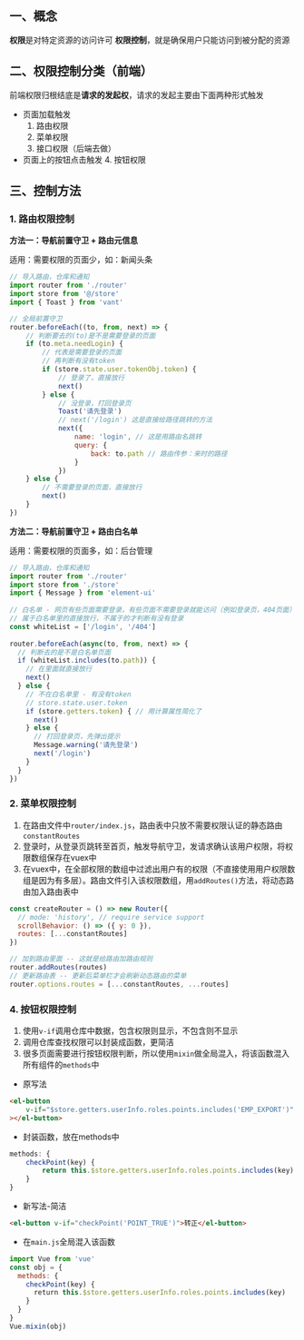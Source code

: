 ## 一、概念

**权限**是对特定资源的访问许可
**权限控制**，就是确保用户只能访问到被分配的资源

## 二、权限控制分类（前端）

前端权限归根结底是**请求的发起权**，请求的发起主要由下面两种形式触发

- 页面加载触发
	1. 路由权限
	2. 菜单权限
	3. 接口权限（后端去做）
- 页面上的按钮点击触发
	4. 按钮权限

## 三、控制方法

### 1. 路由权限控制

**方法一：导航前置守卫 + 路由元信息**

适用：需要权限的页面少，如：新闻头条

```js file:src/permission.js hl:9
// 导入路由，仓库和通知
import router from './router'
import store from '@/store' 
import { Toast } from 'vant' 

// 全局前置守卫 
router.beforeEach((to, from, next) => {   
	// 判断要去的(to)是不是需要登录的页面   
	if (to.meta.needLogin) {     
		// 代表是需要登录的页面     
		// 再判断有没有token    
		if (store.state.user.tokenObj.token) {       
			// 登录了，直接放行       
			next()   
		} else {       
			// 没登录，打回登录页       
			Toast('请先登录')       
			// next('/login') 这是直接给路径跳转的方法 
			next({ 
				name: 'login', // 这是用路由名跳转 
				query: { 
					back: to.path // 路由传参：来时的路径 
				}   
			}) 
	} else {    
		// 不需要登录的页面，直接放行    
		next() 
	} 
})
```

**方法二：导航前置守卫 + 路由白名单**

适用：需要权限的页面多，如：后台管理

```js file:src/permission.js hl:12
// 导入路由，仓库和通知
import router from './router'
import store from './store'
import { Message } from 'element-ui'
​
// 白名单 - 网页有些页面需要登录，有些页面不需要登录就能访问（例如登录页，404页面）
// 属于白名单里的直接放行，不属于的才判断有没有登录
const whiteList = ['/login', '/404']
​
router.beforeEach(async(to, from, next) => {
  // 判断去的是不是白名单页面
  if (whiteList.includes(to.path)) {
    // 在里面就直接放行
    next()
  } else {
    // 不在白名单里 - 有没有token
    // store.state.user.token
    if (store.getters.token) { // 用计算属性简化了
      next()
    } else {
      // 打回登录页，先弹出提示
      Message.warning('请先登录')
      next('/login')
    }
  }
})
```

### 2. 菜单权限控制

1. 在路由文件中`router/index.js`，路由表中只放不需要权限认证的静态路由`constantRoutes`
2. 登录时，从登录页跳转至首页，触发导航守卫，发请求确认该用户权限，将权限数组保存在vuex中
3. 在vuex中，在全部权限的数组中过滤出用户有的权限（不直接使用用户权限数组是因为有多层）。路由文件引入该权限数组，用`addRoutes()`方法，将动态路由加入路由表中

```js file:router/index.js
const createRouter = () => new Router({
  // mode: 'history', // require service support
  scrollBehavior: () => ({ y: 0 }),
  routes: [...constantRoutes]
})

// 加到路由里面 -- 这就是给路由加路由规则
router.addRoutes(routes)
// 更新路由表 -- 更新后菜单栏才会刷新动态路由的菜单
router.options.routes = [...constantRoutes, ...routes]
```

### 4. 按钮权限控制

1. 使用`v-if`调用仓库中数据，包含权限则显示，不包含则不显示
2. 调用仓库查找权限可以封装成函数，更简洁
3. 很多页面需要进行按钮权限判断，所以使用`mixin`做全局混入，将该函数混入所有组件的`methods`中

- 原写法
```html
<el-button
	v-if="$store.getters.userInfo.roles.points.includes('EMP_EXPORT')"
></el-button>
```

- 封装函数，放在methods中
```js
methods: {
	checkPoint(key) {
		return this.$store.getters.userInfo.roles.points.includes(key)
	}
}
```

- 新写法-简洁
```html
<el-button v-if="checkPoint('POINT_TRUE')">转正</el-button>
```

- 在`main.js`全局混入该函数
```js
import Vue from 'vue'
const obj = {
  methods: {
    checkPoint(key) {
      return this.$store.getters.userInfo.roles.points.includes(key)
    }
  }
}
Vue.mixin(obj)
```

